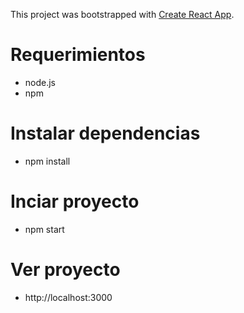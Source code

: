 This project was bootstrapped with [Create React App](https://github.com/facebookincubator/create-react-app).

# Requerimientos
* node.js
* npm

# Instalar dependencias
* npm install

# Inciar proyecto
* npm start

# Ver proyecto
* http://localhost:3000
